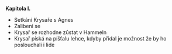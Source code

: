 **Kapitola I.** 
- Setkání Krysaře s Agnes
- Zalibeni se
- Krysař se rozhodne zůstat v Hammeln
- Krysař píská na píšťalu lehce, kdyby přidal je možnost že by ho poslouchali i lide